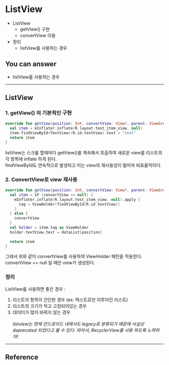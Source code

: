 # ListView
<!--Table of Contents-->
- ListView
    - getView() 구현
    - convertView 이용
- 정리
    - listView를 사용하는 경우


<!-- 어떤 질문을 대답할 수 있어야 하는지-->
## You can answer
- listView를 사용하는 경우

<!--Contents-->

---
## ListView
### 1. getView() 의 기본적인 구현
```kotlin
override fun getView(position: Int, convertView: View?, parent: ViewGroup?): View {
  val item = mInflater.inflate(R.layout.text_item_view, null)
  item.findViewById<TextView>(R.id.textView).text = "test"
  return item
}
```
listView는 스크롤 할때마다 getView()를 계속해서 호출하여 새로운 view를 리스트의 각 항목에 inflate 하게 된다.  
findViewById도 연속적으로 발생되고 이는 view의 재사용성이 떨어져 비효율적이다.

### 2. ConvertView로 view 재사용
```kotlin
override fun getView(position: Int, convertView: View?, parent: ViewGroup?): View {
  val item = if (convertView == null) {
    mInflater.inflate(R.layout.text_item_view, null).apply {
      tag = ViewHolder(findViewById(R.id.textView))
    }
  } else {
    convertView
  }
  val holder = item.tag as ViewHolder
  holder.textView.text = dataList[position]
  
  return item
}
```
그래서 위와 같이 convertView를 사용하여 ViewHolder 패턴을 적용한다.   
convertView == null 일 때만 view가 생성된다.

### 정리
ListView를 사용하면 좋은 경우 :
1) 리스트의 항목이 간단한 경우 (ex: 텍스트로만 이루어진 리스트)
2) 리스트의 크기가 작고 고정되어있는 경우
3) 데이터가 많이 바뀌지 않는 경우  <br><br>
   *listview는 현재 안드로이드 내에서도 legacy로 분류되기 때문에 사실상 deprecated 되었다고 볼 수 있다.
   따라서, RecyclerView를 사용 하도록 노력하자!*
---
## Reference